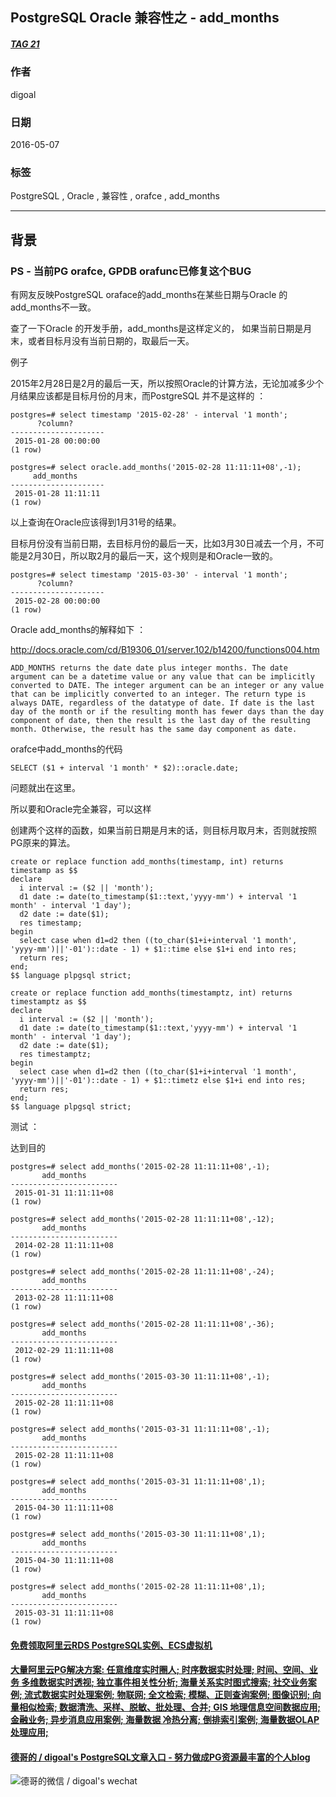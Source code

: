 ## PostgreSQL Oracle 兼容性之 - add_months  
##### [TAG 21](../class/21.md)
                       
### 作者                       
digoal                        
                          
### 日期                        
2016-05-07                                                   
                        
### 标签                                                                                                                                        
PostgreSQL , Oracle , 兼容性 , orafce , add_months     
                      
----                        
                      
## 背景                
### PS - 当前PG orafce, GPDB orafunc已修复这个BUG
有网友反映PostgreSQL oraface的add_months在某些日期与Oracle 的add_months不一致。    
  
查了一下Oracle 的开发手册，add_months是这样定义的， 如果当前日期是月末，或者目标月没有当前日期的，取最后一天。    
  
例子    
  
2015年2月28日是2月的最后一天，所以按照Oracle的计算方法，无论加减多少个月结果应该都是目标月份的月末，而PostgreSQL 并不是这样的 ：　　  
  
```  
postgres=# select timestamp '2015-02-28' - interval '1 month';  
      ?column?         
---------------------  
 2015-01-28 00:00:00  
(1 row)  
  
postgres=# select oracle.add_months('2015-02-28 11:11:11+08',-1);  
     add_months        
---------------------  
 2015-01-28 11:11:11  
(1 row)  
```  
  
以上查询在Oracle应该得到1月31号的结果。    
  
目标月份没有当前日期，去目标月份的最后一天，比如3月30日减去一个月，不可能是2月30日，所以取2月的最后一天，这个规则是和Oracle一致的。    
  
```  
postgres=# select timestamp '2015-03-30' - interval '1 month';  
      ?column?         
---------------------  
 2015-02-28 00:00:00  
(1 row)  
```  
  
Oracle add_months的解释如下 ：     
  
http://docs.oracle.com/cd/B19306_01/server.102/b14200/functions004.htm  
  
```  
ADD_MONTHS returns the date date plus integer months. The date argument can be a datetime value or any value that can be implicitly converted to DATE. The integer argument can be an integer or any value that can be implicitly converted to an integer. The return type is always DATE, regardless of the datatype of date. If date is the last day of the month or if the resulting month has fewer days than the day component of date, then the result is the last day of the resulting month. Otherwise, the result has the same day component as date.  
```  
  
orafce中add_months的代码    
  
```  
SELECT ($1 + interval '1 month' * $2)::oracle.date;    
```  
  
问题就出在这里。    
  
所以要和Oracle完全兼容，可以这样    
  
创建两个这样的函数，如果当前日期是月末的话，则目标月取月末，否则就按照PG原来的算法。    
  
```  
create or replace function add_months(timestamp, int) returns timestamp as $$  
declare  
  i interval := ($2 || 'month');  
  d1 date := date(to_timestamp($1::text,'yyyy-mm') + interval '1 month' - interval '1 day');  
  d2 date := date($1);  
  res timestamp;  
begin  
  select case when d1=d2 then ((to_char($1+i+interval '1 month', 'yyyy-mm')||'-01')::date - 1) + $1::time else $1+i end into res;  
  return res;  
end;  
$$ language plpgsql strict;  
  
create or replace function add_months(timestamptz, int) returns timestamptz as $$  
declare  
  i interval := ($2 || 'month');  
  d1 date := date(to_timestamp($1::text,'yyyy-mm') + interval '1 month' - interval '1 day');  
  d2 date := date($1);  
  res timestamptz;  
begin  
  select case when d1=d2 then ((to_char($1+i+interval '1 month', 'yyyy-mm')||'-01')::date - 1) + $1::timetz else $1+i end into res;  
  return res;  
end;  
$$ language plpgsql strict;  
```  
  
测试 ：　  
  
达到目的    
  
```  
postgres=# select add_months('2015-02-28 11:11:11+08',-1);  
       add_months         
------------------------  
 2015-01-31 11:11:11+08  
(1 row)  
  
postgres=# select add_months('2015-02-28 11:11:11+08',-12);  
       add_months         
------------------------  
 2014-02-28 11:11:11+08  
(1 row)  
  
postgres=# select add_months('2015-02-28 11:11:11+08',-24);  
       add_months         
------------------------  
 2013-02-28 11:11:11+08  
(1 row)  
  
postgres=# select add_months('2015-02-28 11:11:11+08',-36);  
       add_months         
------------------------  
 2012-02-29 11:11:11+08  
(1 row)  
  
postgres=# select add_months('2015-03-30 11:11:11+08',-1);  
       add_months         
------------------------  
 2015-02-28 11:11:11+08  
(1 row)  
  
postgres=# select add_months('2015-03-31 11:11:11+08',-1);  
       add_months         
------------------------  
 2015-02-28 11:11:11+08  
(1 row)  
  
postgres=# select add_months('2015-03-31 11:11:11+08',1);  
       add_months         
------------------------  
 2015-04-30 11:11:11+08  
(1 row)  
  
postgres=# select add_months('2015-03-30 11:11:11+08',1);  
       add_months         
------------------------  
 2015-04-30 11:11:11+08  
(1 row)  
  
postgres=# select add_months('2015-02-28 11:11:11+08',1);  
       add_months         
------------------------  
 2015-03-31 11:11:11+08  
(1 row)  
```  
        
                                                                                    
                                         
  
  
  
  
  
  
  
  
  
  
  
  
  
  
  
  
  
  
  
  
  
  
  
  
  
  
  
  
  
  
  
  
  
  
  
  
  
#### [免费领取阿里云RDS PostgreSQL实例、ECS虚拟机](https://www.aliyun.com/database/postgresqlactivity "57258f76c37864c6e6d23383d05714ea")
  
  
#### [大量阿里云PG解决方案: 任意维度实时圈人; 时序数据实时处理; 时间、空间、业务 多维数据实时透视; 独立事件相关性分析; 海量关系实时图式搜索; 社交业务案例; 流式数据实时处理案例; 物联网; 全文检索; 模糊、正则查询案例; 图像识别; 向量相似检索; 数据清洗、采样、脱敏、批处理、合并; GIS 地理信息空间数据应用; 金融业务; 异步消息应用案例; 海量数据 冷热分离; 倒排索引案例; 海量数据OLAP处理应用;](https://yq.aliyun.com/topic/118 "40cff096e9ed7122c512b35d8561d9c8")
  
  
#### [德哥的 / digoal's PostgreSQL文章入口 - 努力做成PG资源最丰富的个人blog](https://github.com/digoal/blog/blob/master/README.md "22709685feb7cab07d30f30387f0a9ae")
  
  
![德哥的微信 / digoal's wechat](../pic/digoal_weixin.jpg "f7ad92eeba24523fd47a6e1a0e691b59")
  
